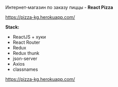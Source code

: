 Интернет-магазин по заказу пиццы - **React Pizza**

https://pizza-kg.herokuapp.com/


**Stack:**

- ReactJS + хуки
- React Router
- Redux
- Redux thunk
- json-server
- Axios
- classnames


https://pizza-kg.herokuapp.com/